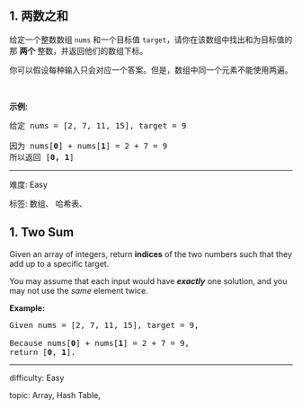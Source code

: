 <h2>1. 两数之和</h2><p>给定一个整数数组 <code>nums</code>&nbsp;和一个目标值 <code>target</code>，请你在该数组中找出和为目标值的那&nbsp;<strong>两个</strong>&nbsp;整数，并返回他们的数组下标。</p>

<p>你可以假设每种输入只会对应一个答案。但是，数组中同一个元素不能使用两遍。</p>

<p>&nbsp;</p>

<p><strong>示例:</strong></p>

<pre>给定 nums = [2, 7, 11, 15], target = 9

因为 nums[<strong>0</strong>] + nums[<strong>1</strong>] = 2 + 7 = 9
所以返回 [<strong>0, 1</strong>]
</pre>

------

 难度: Easy

 标签: 数组、 哈希表、 

<h2>1. Two Sum</h2><p>Given an array of integers, return <strong>indices</strong> of the two numbers such that they add up to a specific target.</p>

<p>You may assume that each input would have <strong><em>exactly</em></strong> one solution, and you may not use the <em>same</em> element twice.</p>

<p><strong>Example:</strong></p>

<pre>
Given nums = [2, 7, 11, 15], target = 9,

Because nums[<strong>0</strong>] + nums[<strong>1</strong>] = 2 + 7 = 9,
return [<strong>0</strong>, <strong>1</strong>].
</pre>

------

 difficulty: Easy

 topic: Array, Hash Table, 

